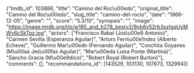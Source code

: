 {"tmdb_id": 103886, "title": "Camino del Roc\u00edo", "original_title": "Camino del Roc\u00edo", "slug_title": "camino-del-rocio", "date": "1966-12-05", "genre": "", "score": "5.3/10", "synopsis": "", "image": "https://image.tmdb.org/t/p/w185_and_h278_bestv2/9vb6y52rb3szIgqUyMWv6cSkTpz.jpg", "actors": ["Francisco Rabal (Jos\u00e9 Antonio)", "Carmen Sevilla (Esperanza Aguilar)", "Arturo Fern\u00e1ndez (Alberto Echeve)", "Guillermo Mar\u00edn (Fernando Aguilar)", "Conchita Goyanes (M\u00aa Jes\u00fas Aguilar)", "Mar\u00eda Luisa Ponte (Martina)", "Sancho Gracia (M\u00e9dico)", "Robert Royal (Robert Burton)"], "comments": [], "recommandations_id": [143529, 103130, 107673, 132994]}